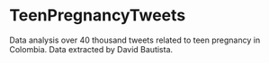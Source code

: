 # TeenPregnancyTweets
Data analysis over 40 thousand tweets related to teen pregnancy in Colombia. Data extracted by David Bautista.
